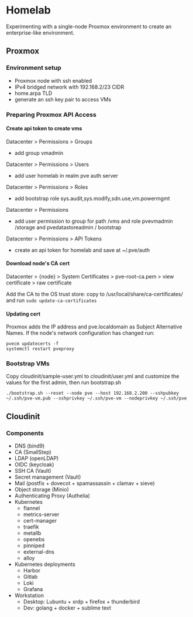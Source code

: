 # Homelab

Experimenting with a single-node Proxmox environment to create an enterprise-like environment.

## Proxmox

### Environment setup

* Proxmox node with ssh enabled
* IPv4 bridged network with 192.168.2/23 CIDR
* home.arpa TLD
* generate an ssh key pair to access VMs

### Preparing Proxmox API Access

#### Create api token to create vms

Datacenter > Permissions > Groups
* add group vmadmin

Datacenter > Permissions > Users
* add user homelab in realm pve auth server

Datacenter > Permissions > Roles
* add bootstrap role
  sys.audit,sys.modify,sdn.use,vm.powermgmt

Datacenter > Permissions
* add user permission to group for path 
/vms and role pvevmadmin
/storage and pvedatastoreadmin
/ bootstrap

Datacenter > Permissions > API Tokens
* create an api token for homelab and save at ~/.pve/auth

#### Download node's CA cert
Datacenter > {node} > System Certificates > pve-root-ca.pem > view certificate > raw certificate

Add the CA to the OS trust store:
copy to /usr/local/share/ca-certificates/ and run `sudo update-ca-certificates`

#### Updating cert

Proxmox adds the IP address and pve.localdomain as Subject Alternative Names. If the node's network configuration has changed run:
```
pvecm updatecerts -f
systemctl restart pveproxy
```

### Bootstrap VMs

Copy cloudinit/sample-user.yml to cloudinit/user.yml and customize the values for the first admin,
then run bootstrap.sh

```
./bootstrap.sh --reset --node pve --host 192.168.2.200 --sshpubkey ~/.ssh/pve-vm.pub --sshprivkey ~/.ssh/pve-vm --nodeprivkey ~/.ssh/pve
```

## Cloudinit

### Components

* DNS (bind9)
* CA (SmallStep)
* LDAP (openLDAP)
* OIDC (keycloak)
* SSH CA (Vault)
* Secret management (Vault)
* Mail (postfix + dovecot + spamassassin + clamav + sieve)
* Object storage (Minio)
* Authenticating Proxy (Authelia)
* Kubernetes
    * flannel
    * metrics-server
    * cert-manager
    * traefik
    * metallb
    * openebs
    * pinniped
    * external-dns
    * alloy
* Kubernetes deployments
    * Harbor
    * Gitlab
    * Loki
    * Grafana
* Workstation
    * Desktop: Lubuntu + xrdp + firefox + thunderbird
    * Dev: golang + docker + sublime text